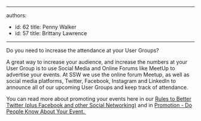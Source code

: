 

---
authors:
  - id: 62
    title: Penny Walker
  - id: 57
    title: Brittany Lawrence
---




<span class='intro'> ​​Do you need to increase the attendance at your User Groups?<br> </span>

<p>A great way to increase your audience, and increase the numbers at your User Group is&#160;to use Social Media and Online Forums like MeetUp to advertise your events. At SSW we use the online forum Meetup, as well as social media platforms, Twitter, Facebook, Instagram and LinkedIn to announce all of our upcoming User Groups and keep track of attendance.&#160;&#160;<br></p><p>You can read more about promoting your events here in our <a href="/_layouts/15/FIXUPREDIRECT.ASPX?WebId=3dfc0e07-e23a-4cbb-aac2-e778b71166a2&amp;TermSetId=07da3ddf-0924-4cd2-a6d4-a4809ae20160&amp;TermId=42ac98b1-427f-4ac8-823d-f2b4c258e16b">Rules to Better Twitter (plus Facebook and other Social Networking)</a> and in&#160;<a href="/_layouts/15/FIXUPREDIRECT.ASPX?WebId=3dfc0e07-e23a-4cbb-aac2-e778b71166a2&amp;TermSetId=07da3ddf-0924-4cd2-a6d4-a4809ae20160&amp;TermId=ff9543a1-ea21-4302-91e9-57fa371afa05">Promotion - Do People Know About Your Event.&#160;​</a><br>​<br>​<br></p><p><br></p><p><br></p>


